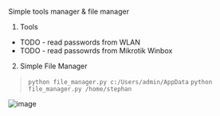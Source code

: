 Simple tools manager & file manager

1. Tools
- TODO - read passwords from WLAN
- TODO - read passowrds from Mikrotik Winbox
2. Simple File Manager

> `python file_manager.py c:/Users/admin/AppData`
> `python file_manager.py /home/stephan`

![image](https://github.com/Tomirad/File_Manager/assets/12190843/1ca81245-255a-40f8-9adb-9ed47be10b0c)
